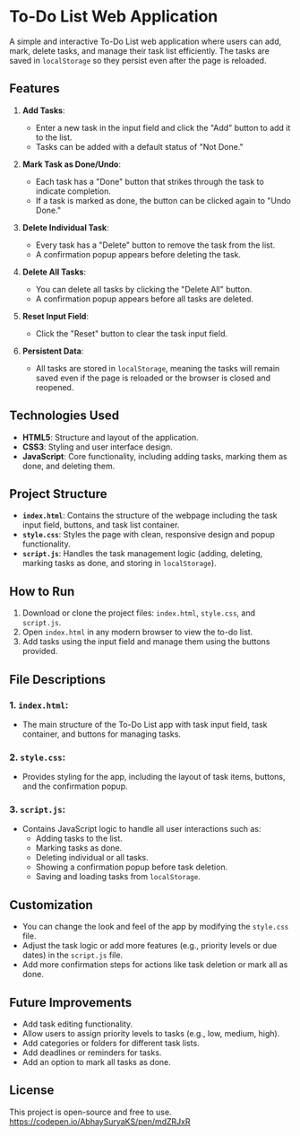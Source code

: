 # To-Do List Web Application

A simple and interactive To-Do List web application where users can add, mark, delete tasks, and manage their task list efficiently. The tasks are saved in `localStorage` so they persist even after the page is reloaded.

## Features

1. **Add Tasks**: 
   - Enter a new task in the input field and click the "Add" button to add it to the list.
   - Tasks can be added with a default status of "Not Done."

2. **Mark Task as Done/Undo**:
   - Each task has a "Done" button that strikes through the task to indicate completion.
   - If a task is marked as done, the button can be clicked again to "Undo Done."

3. **Delete Individual Task**:
   - Every task has a "Delete" button to remove the task from the list.
   - A confirmation popup appears before deleting the task.

4. **Delete All Tasks**:
   - You can delete all tasks by clicking the "Delete All" button.
   - A confirmation popup appears before all tasks are deleted.

5. **Reset Input Field**:
   - Click the "Reset" button to clear the task input field.

6. **Persistent Data**:
   - All tasks are stored in `localStorage`, meaning the tasks will remain saved even if the page is reloaded or the browser is closed and reopened.

## Technologies Used

- **HTML5**: Structure and layout of the application.
- **CSS3**: Styling and user interface design.
- **JavaScript**: Core functionality, including adding tasks, marking them as done, and deleting them.

## Project Structure

- **`index.html`**: Contains the structure of the webpage including the task input field, buttons, and task list container.
- **`style.css`**: Styles the page with clean, responsive design and popup functionality.
- **`script.js`**: Handles the task management logic (adding, deleting, marking tasks as done, and storing in `localStorage`).

## How to Run

1. Download or clone the project files: `index.html`, `style.css`, and `script.js`.
2. Open `index.html` in any modern browser to view the to-do list.
3. Add tasks using the input field and manage them using the buttons provided.

## File Descriptions

### 1. `index.html`:
- The main structure of the To-Do List app with task input field, task container, and buttons for managing tasks.

### 2. `style.css`:
- Provides styling for the app, including the layout of task items, buttons, and the confirmation popup.

### 3. `script.js`:
- Contains JavaScript logic to handle all user interactions such as:
  - Adding tasks to the list.
  - Marking tasks as done.
  - Deleting individual or all tasks.
  - Showing a confirmation popup before task deletion.
  - Saving and loading tasks from `localStorage`.

## Customization

- You can change the look and feel of the app by modifying the `style.css` file.
- Adjust the task logic or add more features (e.g., priority levels or due dates) in the `script.js` file.
- Add more confirmation steps for actions like task deletion or mark all as done.

## Future Improvements

- Add task editing functionality.
- Allow users to assign priority levels to tasks (e.g., low, medium, high).
- Add categories or folders for different task lists.
- Add deadlines or reminders for tasks.
- Add an option to mark all tasks as done.

## License

This project is open-source and free to use.
https://codepen.io/AbhaySuryaKS/pen/mdZRJxR

